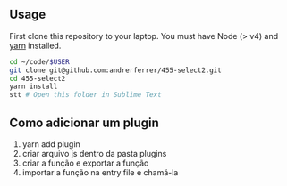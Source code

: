 ## Usage

First clone this repository to your laptop. You must have Node (> v4) and [yarn](https://yarnpkg.com/lang/en/docs/install/) installed.

```bash
cd ~/code/$USER
git clone git@github.com:andrerferrer/455-select2.git
cd 455-select2
yarn install
stt # Open this folder in Sublime Text
```


## Como adicionar um plugin

1. yarn add plugin
2. criar arquivo js dentro da pasta plugins
3. criar a função e exportar a função
4. importar a função na entry file e chamá-la
